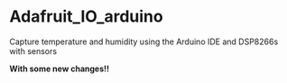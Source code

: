 # Adafruit_IO_arduino
Capture temperature and humidity using the Arduino IDE and DSP8266s with sensors

**With some new changes!!**
